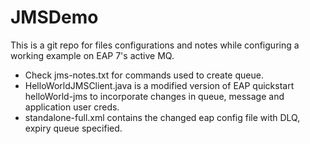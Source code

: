 # JMSDemo
This is a git repo for files configurations and notes while configuring a working example on EAP 7's active MQ. 

- Check jms-notes.txt for commands used to create queue. 
- HelloWorldJMSClient.java is a modified version of EAP quickstart helloWorld-jms to incorporate changes in queue, message and application user creds. 
- standalone-full.xml contains the changed eap config file with DLQ, expiry queue specified. 
